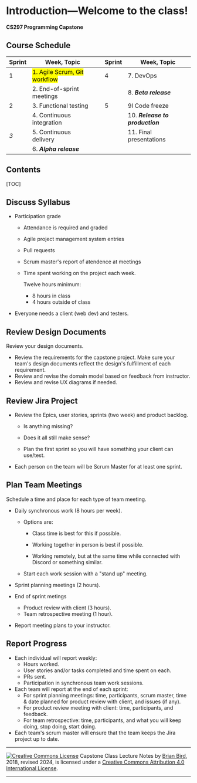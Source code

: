 <h1>Introduction&mdash;Welcome to the class!</h1>

**CS297 Programming Capstone**



<h2>Course Schedule</h2>

| Sprint | Week, Topic                               |      | Sprint | Week, Topic                     |
| ------ | ----------------------------------------- | ---- | ------ | ------------------------------- |
| 1      | <mark>1. Agile Scrum, Git workflow</mark> |      | 4      | 7. DevOps                       |
|        | 2. End-of-sprint meetings                 |      |        | 8. ***Beta release***           |
| 2      | 3. Functional testing                     |      | 5      | 9l Code freeze                  |
|        | 4. Continuous integration                 |      |        | 10. ***Release to production*** |
| *3*    | 5. Continuous delivery                    |      |        | 11. Final presentations         |
|        | 6. ***Alpha release***                    |      |        |                                 |



<h2>Contents</h2>

[TOC]

## Discuss Syllabus

- Participation grade

  - Attendance is required and graded

  - Agile project management system entries

  - Pull requests

  - Scrum master's report of atendence at meetings

  - Time spent working on the project each week.

    Twelve hours minimum:

    - 8 hours in class
    - 4 hours outside of class

- Everyone needs a client (web dev) and testers.



## Review Design Documents

Review your design documents.

- Review the requirements for the capstone project. Make sure your team's design documents reflect the design's fulfillment of each requirement.
- Review and revise the domain model based on feedback from instructor.
- Review and revise UX diagrams if needed.



## Review Jira Project

- Review the Epics, user stories, sprints (two week) and product backlog. 
  - Is anything missing? 

  - Does it all still make sense?

  - Plan the first sprint so you will have something your client can use/test.

- Each person on the team will be Scrum Master for at least one sprint.



## Plan Team Meetings

Schedule a time and place for each type of team meeting.

- Daily synchronous work (8 hours per week).

  - Options are:

    - Class time is best for this if possible.

    - Working together in person is best if possible.

    - Working remotely, but at the same time while connected with Discord or something similar.

  - Start each work session with a "stand up" meeting.

- Sprint planning meetings (2 hours).

- End of sprint metings

  - Product review with client (3 hours).
  - Team retrospective meeting (1 hour).

- Report meeting plans to your instructor.



## Report Progress

- Each individual will report weekly:
  - Hours worked.
  - User stories and/or tasks completed and time spent on each.
  - PRs sent.
  - Participation in synchronous team work sessions.
- Each team will report at the end of each sprint:
  - For sprint planning meetings: time, participants, scrum master, time & date planned for product review with client, and issues (if any).
  - For product review meeting with client: time, participants, and feedback.
  - For team retrospective: time, participants, and what you will keep doing, stop doing, start doing.
- Each team's scrum master will ensure that the team keeps the Jira project up to date.





------

[![Creative Commons License](https://i.creativecommons.org/l/by/4.0/88x31.png)](http://creativecommons.org/licenses/by/4.0/)
Capstone Class Lecture Notes by [Brian Bird](https://profbird.dev), 2018, revised <time>2024</time>, is licensed under a [Creative Commons Attribution 4.0 International License](http://creativecommons.org/licenses/by/4.0/). 

------